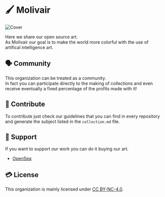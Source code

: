 # 🖌️ Molivair
![Cover](https://raw.githubusercontent.com/Molivair/.github/main/assets/images/cover.png)

Here we share our open source art.  
As Molivair our goal is to make the world more colorful with the use of artifical intelligence art.

## 🗣️ Community
This organization can be treated as a community.  
In fact you can participate directly to the making of collections and even receive eventually a fixed percentage of the profits made with it!  

## 🤝 Contribute
To contribute just check our guidelines that you can find in every repository and generate the subject listed in the ```collection.md``` file.  

## 💚 Support
If you want to support our work you can do it buying our art.  
- [OpenSea](https://opensea.io/Molivair)  

## 💳 License
This organization is mainly licensed under [CC BY-NC-4.0](http://creativecommons.org/licenses/by-nc/4.0/).  
